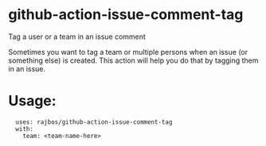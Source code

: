 # github-action-issue-comment-tag
Tag a user or a team in an issue comment

Sometimes you want to tag a team or multiple persons when an issue (or something else) is created. This action will help you do that by tagging them in an issue.


# Usage:

```
  uses: rajbos/github-action-issue-comment-tag
  with:
    team: <team-name-here>
```
